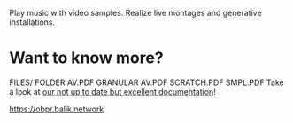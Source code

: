 
Play music with video samples.
Realize live montages and generative installations.

# Want to know more?
FILES/ FOLDER AV.PDF
GRANULAR AV.PDF
SCRATCH.PDF
SMPL.PDF
Take a look at [our not up to date but excellent documentation](/doc/README.md)! 

https://obpr.balik.network

